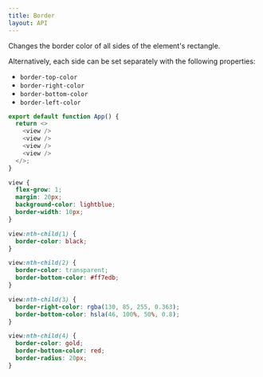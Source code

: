 ```yaml
---
title: Border
layout: API
---
```


Changes the border color of all sides of the element's rectangle.

Alternatively, each side can be set separately with the following properties:

- `border-top-color`
- `border-right-color`
- `border-bottom-color`
- `border-left-color`

<Sandpack>

```js App.js
export default function App() {
  return <>
    <view />
    <view />
    <view />
    <view />
  </>;
}
```

```css style.css active
view {
  flex-grow: 1;
  margin: 20px;
  background-color: lightblue;
  border-width: 10px;
}

view:nth-child(1) {
  border-color: black;
}

view:nth-child(2) {
  border-color: transparent;
  border-bottom-color: #ff7edb;
}

view:nth-child(3) {
  border-right-color: rgba(130, 85, 255, 0.363);
  border-bottom-color: hsla(46, 100%, 50%, 0.8);
}

view:nth-child(4) {
  border-color: gold;
  border-bottom-color: red;
  border-radius: 20px;
}
```

</Sandpack>
